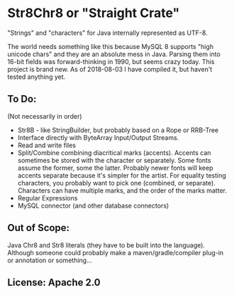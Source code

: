 # Str8Chr8 or "Straight Crate"

"Strings" and "characters" for Java internally represented as UTF-8.

The world needs something like this because MySQL 8 supports "high unicode chars" and they are an absolute mess in Java.
Parsing them into 16-bit fields was forward-thinking in 1990, but seems crazy today.
This project is brand new.
As of 2018-08-03 I have compiled it, but haven't tested anything yet.

## To Do:
(Not necessarily in order)
* Str8B - like StringBuilder, but probably based on a Rope or RRB-Tree
* Interface directly with ByteArray Input/Output Streams.
* Read and write files
* Split/Combine combining diacritical marks (accents).
  Accents can sometimes be stored with the character or separately.
  Some fonts assume the former, some the latter.
  Probably newer fonts will keep accents separate because it's simpler for the artist.
  For equality testing characters, you probably want to pick one (combined, or separate).
  Characters can have multiple marks, and the order of the marks matter.
* Regular Expressions
* MySQL connector (and other database connectors)

## Out of Scope:
Java Chr8 and Str8 literals (they have to be built into the language).
Although someone could probably make a maven/gradle/compiler plug-in or annotation or something... 

## License: Apache 2.0